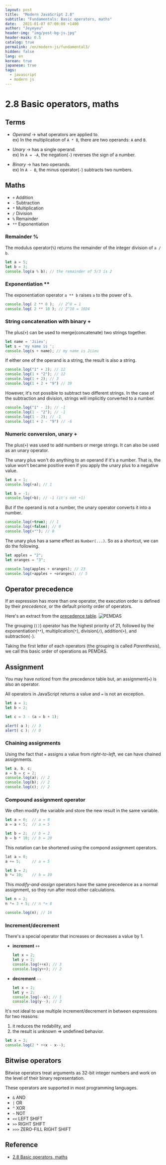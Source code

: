 ```yaml
---
layout: post
title:  "Modern JavaScript 2.8"
subtitle: "Fundamentals: Basic operators, maths"
date:   2021-01-07 07:00:00 +1400
author: "Jeyeyeu"
header-img: "img/post-bg-js.jpg"
header-mask: 0.5
catalog: true
permalink: /en/modern-js/fundamental3/
hidden: false
lang: en
korean: true
japanese: true
tags:
  - javascript
  - modern js
---
```


#  2.8 Basic operators, maths

## Terms

- *Operand* → what operators are applied to. <br />
    ex) In the multiplication of `A * B`, there are two operands: `A` and `B`.

- *Unary* → has a single operand. <br />
    ex) In `A = -A`, the negation(`-`) reverses the sign of a number.

- *Binary* → has two operands. <br />
    ex) In `A - B`, the minus operator(`-`) subtracts two numbers.

## Maths

- `+` Addition
- `-` Subtraction
- `*` Multiplication
- `/` Division
- `%` Remainder
- `**` Exponentiation

### Remainder %

The modulus operator(`%`) returns the remainder of the integer division of `a / b`.

```js
let a = 5;
let b = 3;
console.log(a % b); // the remainder of 5/3 is 2
```

### Exponentiation **

The exponentiation operator `a ** b` raises `a` to the power of `b`.

```js
console.log( 2 ** 0 );  // 2^0 = 1
console.log( 2 ** 10 ); // 2^10 = 1024
```

### String concatenation with binary +

The plus(`+`) can be used to merge(concatenate) two strings together.

```js
let name = 'Jiieu';
let s = 'my name is ';
console.log(s + name); // my name is Jiieu
```

If either one of the operand is a string, the result is also a string.

```js
console.log("1" + 2); // 12
console.log(1 + "2"); // 12
console.log(1 + 2); // 3
console.log(1 + 2 + "9") // 39
```

However, it's not possible to subtract two different strings.
In the case of the subtraction and division, strings will implicitly converted to a number.

```js
console.log("1" - 2); // -1
console.log(1 - "2"); // -1
console.log(1 - 2); // -1
console.log(1 + 2 - "9") // -6 
```

### Numeric conversion, unary +

The plus(`+`) was used to add numbers or merge strings. It can also be used as an unary operator.

The unary plus won't do anything to an operand if it's a number. 
That is, the value won't became positive even if you apply the unary plus to a negative value.

```js
let a = 1;
console.log(+a); // 1

let b = -1;
console.log(+b); // -1 (it's not +1)
```

But if the operand is not a number, the unary operator converts it into a number.
```js
console.log(+true); // 1
console.log(+false); // 0
console.log(+""); // 0
```

The unary plus has a same effect as `Number(...)`. So as a shortcut, we can do the following.

```js
let apples = "2";
let oranges = "3";

console.log(apples + oranges); // 23 
console.log(+apples + +oranges); // 5
```

## Operator precedence

If an expression has more than one operator, the execution order is defined by their *precedence*, or the default priority order of operators.

Here's an extract from the [precedence table](https://developer.mozilla.org/en-US/docs/Web/JavaScript/Reference/Operators/Operator_Precedence). ![PEMDAS](/img/in-post/modern-js/fundamental3/js-pemdas.png)

The grouping (`()`) operator has the highest priority of 21, followed by the exponentiation(`**`), multiplication(`*`), division(`/`), addition(`+`), and subtraction(`-`).

Taking the first letter of each operators (the grouping is called *Parenthesis*), we call this basic order of operations as PEMDAS.

## Assignment

You may have noticed from the precedence table but, an assignment(`=`) is also an operator.

All operators in JavaScript returns a value and `=` is not an exception.

```js
let a = 1;
let b = 2;

let c = 3 - (a = b + 1);

alert( a ); // 3
alert( c ); // 0
```

### Chaining assignments

Using the fact that `=` assigns a value from *right-to-left*, we can 
have chained assignments.

```js
let a, b, c;
a = b = c = 2;
console.log(a); // 2
console.log(b); // 2
console.log(c); // 2
```

### Compound assignment operator

We often modify the variable and store the new result in the same variable.

```js
let a = 0;  // a = 0
a = a + 5;  // a = 5

let b = 2;  // b = 2
b = b * 10; // b = 20
```

This notation can be shortened using the compond assignment operators.

```js
lat a = 0;
a += 5;     // a = 5

let b = 2;
b *= 10;    // b = 20
```

This *modify-and-assign* operators have the same precedence as a normal assignment, so they run after most other calculations.

```js
let n = 2;
n *= 3 + 5; // n *= 8

console.log(n); // 16
```

### Increment/decrement

There's a special operator that increases or decreases a value by 1.

- **increment** `++`
    ```js
    let x = 2;
    let y = 2;
    console.log(++x); // 3
    console.log(y++); // 2
    ```

- **decrement** `--`
    ```js
    let x = 2;
    let y = 2;
    console.log(--x); // 1
    console.log(y--); // 2
    ```

It's not ideal to use multiple increment/decrement in between expressions for two reasons:
1. it reduces the redability, and
2. the result is unknown => undefined behavior.

```js
let x = 3;
console.log(2 * ++x - x--);
```

## Bitwise operators

Bitwise operators treat arguments as 32-bit integer numbers and work on the level of their binary representation.

These operators are supported in most programming languages.

- `&` AND
- `|` OR
- `^` XOR
- `~` NOT
- `<<` LEFT SHIFT
- `>>` RIGHT SHIFT
- `>>>` ZERO-FILL RIGHT SHIFT

## Reference
- [2.8 Basic operators, maths](https://javascript.info/operators)